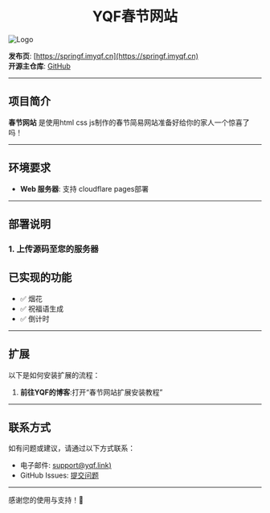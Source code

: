 <center> <h1>YQF春节网站</h1> </center>

![Logo](https://blog.imyqf.cn/wp-content/uploads/2025/01/捕获.png)  

**发布页**: [https://springf.imyqf.cn](https://springf.imyqf.cn)  
**开源主仓库**: [GitHub](https://github.com/YQF58/spring)  


---

## 项目简介

**春节网站** 是使用html css js制作的春节简易网站准备好给你的家人一个惊喜了吗！

---

## 环境要求

- **Web 服务器**: 支持 cloudflare pages部署 

---

## 部署说明

### 1. 上传源码至您的服务器

## 已实现的功能

- ✅ 烟花
- ✅ 祝福语生成
- ✅ 倒计时

---

## 扩展

以下是如何安装扩展的流程：

1. **前往YQF的博客**:打开“春节网站扩展安装教程”

---

## 联系方式

如有问题或建议，请通过以下方式联系：

- 电子邮件: [support@yqf.link)](mailto:support@yqf.link)
- GitHub Issues: [提交问题](https://github.com/spring/issues)

---

感谢您的使用与支持！🎉
